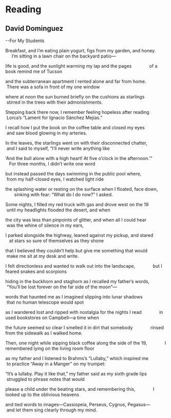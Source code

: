 # Reading
## David Dominguez
--For My Students

Breakfast, and I’m eating plain yogurt, figs from my garden, and honey.
             I’m sitting in a lawn chair on the backyard patio—

life is good, and the sunlight warming my lap and the pages
             of a book remind me of Tucson

and the subterranean apartment I rented alone and far from home.
             There was a sofa in front of my one window

where at noon the sun burned briefly on the cushions as starlings
             stirred in the trees with their admonishments.

Stepping back there now, I remember feeling hopeless after reading
             Lorca’s “Lament for Ignacio Sánchez Mejías.”

I recall how I put the book on the coffee table and closed my eyes
             and saw blood glowing in my arteries.

In the leaves, the starlings went on with their disconnected chatter,
             and I said to myself, “I’ll never write anything like

‘And the bull alone with a high heart! At five o’clock in the afternoon.’”
             For three months, I didn’t write one word

but instead passed the days swimming in the public pool where,
             from my half-closed eyes, I watched light ride

the splashing water or resting on the surface when I floated, face down,
             sinking with fear: “What do I do now?” I asked.

Some nights, I filled my red truck with gas and drove west on the 19
             until my headlights flooded the desert, and when

the city was less than pinpoints of glitter, and when all I could hear
             was the whine of silence in my ears,

I parked alongside the highway, leaned against my pickup, and stared
             at stars so sure of themselves as they shone

that I believed they couldn’t help but give me something that would
             make me sit at my desk and write.

I felt directionless and wanted to walk out into the landscape,
             but I feared snakes and scorpions

hiding in the buckhorn and staghorn as I recalled my father’s words,
             “You’ll be lost forever on the far side of the moon”—

words that haunted me as I imagined slipping into lunar shadows
             that no human telescope would spot

as I wandered lost and ripped with nostalgia for the nights I read
             in used bookstores on Campbell—a time when

the future seemed so clear I smelled it in dirt that somebody
             rinsed from the sidewalk as I walked home.

Then, one night while sipping black coffee along the side of the 19,
             I remembered lying on the living room floor

as my father and I listened to Brahms’s “Lullaby,” which inspired me
             to practice “Away in a Manger” on my trumpet:

“It’s a lullaby. Play it like that,” my father said as my sixth grade lips
             struggled to phrase notes that would

please a child under the beating stars, and remembering this,
             I looked up to the oblivious heavens

and tied words to images—Cassiopeia, Perseus, Cygnus, Pegasus—
             and let them sing clearly through my mind.